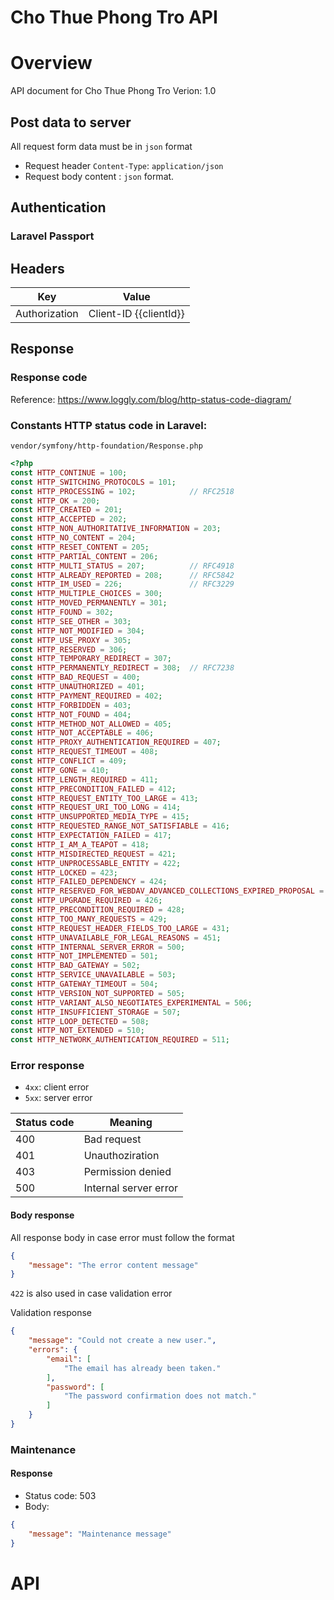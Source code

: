 Cho Thue Phong Tro API
=======

# Overview

API document for Cho Thue Phong Tro
Verion: 1.0

## Post data to server
All request form data must be in `json` format

- Request header `Content-Type`: `application/json`
- Request body content : `json` format.

## Authentication

### Laravel Passport

## Headers

| Key | Value |
|---|---|
|Authorization|Client-ID {{clientId}}

## Response

### Response code
Reference: https://www.loggly.com/blog/http-status-code-diagram/

### Constants HTTP status code in Laravel:
`vendor/symfony/http-foundation/Response.php`
```php
<?php
const HTTP_CONTINUE = 100;
const HTTP_SWITCHING_PROTOCOLS = 101;
const HTTP_PROCESSING = 102;            // RFC2518
const HTTP_OK = 200;
const HTTP_CREATED = 201;
const HTTP_ACCEPTED = 202;
const HTTP_NON_AUTHORITATIVE_INFORMATION = 203;
const HTTP_NO_CONTENT = 204;
const HTTP_RESET_CONTENT = 205;
const HTTP_PARTIAL_CONTENT = 206;
const HTTP_MULTI_STATUS = 207;          // RFC4918
const HTTP_ALREADY_REPORTED = 208;      // RFC5842
const HTTP_IM_USED = 226;               // RFC3229
const HTTP_MULTIPLE_CHOICES = 300;
const HTTP_MOVED_PERMANENTLY = 301;
const HTTP_FOUND = 302;
const HTTP_SEE_OTHER = 303;
const HTTP_NOT_MODIFIED = 304;
const HTTP_USE_PROXY = 305;
const HTTP_RESERVED = 306;
const HTTP_TEMPORARY_REDIRECT = 307;
const HTTP_PERMANENTLY_REDIRECT = 308;  // RFC7238
const HTTP_BAD_REQUEST = 400;
const HTTP_UNAUTHORIZED = 401;
const HTTP_PAYMENT_REQUIRED = 402;
const HTTP_FORBIDDEN = 403;
const HTTP_NOT_FOUND = 404;
const HTTP_METHOD_NOT_ALLOWED = 405;
const HTTP_NOT_ACCEPTABLE = 406;
const HTTP_PROXY_AUTHENTICATION_REQUIRED = 407;
const HTTP_REQUEST_TIMEOUT = 408;
const HTTP_CONFLICT = 409;
const HTTP_GONE = 410;
const HTTP_LENGTH_REQUIRED = 411;
const HTTP_PRECONDITION_FAILED = 412;
const HTTP_REQUEST_ENTITY_TOO_LARGE = 413;
const HTTP_REQUEST_URI_TOO_LONG = 414;
const HTTP_UNSUPPORTED_MEDIA_TYPE = 415;
const HTTP_REQUESTED_RANGE_NOT_SATISFIABLE = 416;
const HTTP_EXPECTATION_FAILED = 417;
const HTTP_I_AM_A_TEAPOT = 418;                                               // RFC2324
const HTTP_MISDIRECTED_REQUEST = 421;                                         // RFC7540
const HTTP_UNPROCESSABLE_ENTITY = 422;                                        // RFC4918
const HTTP_LOCKED = 423;                                                      // RFC4918
const HTTP_FAILED_DEPENDENCY = 424;                                           // RFC4918
const HTTP_RESERVED_FOR_WEBDAV_ADVANCED_COLLECTIONS_EXPIRED_PROPOSAL = 425;   // RFC2817
const HTTP_UPGRADE_REQUIRED = 426;                                            // RFC2817
const HTTP_PRECONDITION_REQUIRED = 428;                                       // RFC6585
const HTTP_TOO_MANY_REQUESTS = 429;                                           // RFC6585
const HTTP_REQUEST_HEADER_FIELDS_TOO_LARGE = 431;                             // RFC6585
const HTTP_UNAVAILABLE_FOR_LEGAL_REASONS = 451;
const HTTP_INTERNAL_SERVER_ERROR = 500;
const HTTP_NOT_IMPLEMENTED = 501;
const HTTP_BAD_GATEWAY = 502;
const HTTP_SERVICE_UNAVAILABLE = 503;
const HTTP_GATEWAY_TIMEOUT = 504;
const HTTP_VERSION_NOT_SUPPORTED = 505;
const HTTP_VARIANT_ALSO_NEGOTIATES_EXPERIMENTAL = 506;                        // RFC2295
const HTTP_INSUFFICIENT_STORAGE = 507;                                        // RFC4918
const HTTP_LOOP_DETECTED = 508;                                               // RFC5842
const HTTP_NOT_EXTENDED = 510;                                                // RFC2774
const HTTP_NETWORK_AUTHENTICATION_REQUIRED = 511;  
```

### Error response

- `4xx`: client error
- `5xx`: server error

|Status code| Meaning|
|---|---|
|400|Bad request|
|401|Unauthoziration|
|403|Permission denied|
|500|Internal server error|

#### Body response
All response body in case error must follow the format
```json
{
    "message": "The error content message"
}
```

`422` is also used in case validation error

Validation response
```json
{
    "message": "Could not create a new user.",
    "errors": {
        "email": [
            "The email has already been taken."
        ],
        "password": [
            "The password confirmation does not match."
        ]
    }
}
```

### Maintenance

#### Response
- Status code: 503
- Body:
```json
{
    "message": "Maintenance message"
}
```
# API
